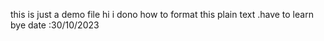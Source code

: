 this is just a demo file 
hi
i dono how to format this plain text .have to learn
bye
date :30/10/2023
